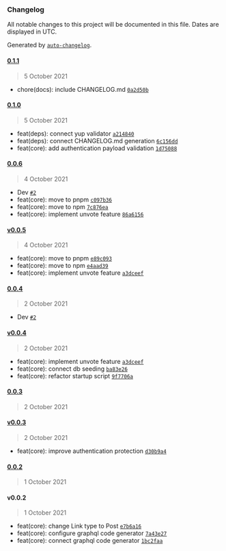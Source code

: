 ### Changelog

All notable changes to this project will be documented in this file. Dates are displayed in UTC.

Generated by [`auto-changelog`](https://github.com/CookPete/auto-changelog).

#### [0.1.1](https://github.com/dvakatsiienko/hackernews-api/compare/0.1.0...0.1.1)

> 5 October 2021

- chore(docs): include CHANGELOG.md [`0a2d50b`](https://github.com/dvakatsiienko/hackernews-api/commit/0a2d50bee170f22c800a3853c11fc619443142fa)

#### [0.1.0](https://github.com/dvakatsiienko/hackernews-api/compare/0.0.6...0.1.0)

> 5 October 2021

- feat(deps): connect yup validator [`a214840`](https://github.com/dvakatsiienko/hackernews-api/commit/a21484097c63539d467f217589855b6d3214cac2)
- feat(deps): connect CHANGELOG.md generation [`6c156dd`](https://github.com/dvakatsiienko/hackernews-api/commit/6c156ddda79637e6d64a95c121dd882ea5b29fa9)
- feat(core): add authentication payload validation [`1d75088`](https://github.com/dvakatsiienko/hackernews-api/commit/1d75088490c4a5f8431742f248068a35995aafea)

#### [0.0.6](https://github.com/dvakatsiienko/hackernews-api/compare/v0.0.5...0.0.6)

> 4 October 2021

- Dev [`#2`](https://github.com/dvakatsiienko/hackernews-api/pull/2)
- feat(core): move to pnpm [`c097b36`](https://github.com/dvakatsiienko/hackernews-api/commit/c097b361816a6a444efbbe496986e18c37220adc)
- feat(core): move to npm [`7c876ea`](https://github.com/dvakatsiienko/hackernews-api/commit/7c876ea2016497251dc3bb0320f4e4c06e9aa772)
- feat(core): implement unvote feature [`86a6156`](https://github.com/dvakatsiienko/hackernews-api/commit/86a615669231bc84c3bc1a389a21b00cb3acb7a8)

#### [v0.0.5](https://github.com/dvakatsiienko/hackernews-api/compare/0.0.4...v0.0.5)

> 4 October 2021

- feat(core): move to pnpm [`e89c093`](https://github.com/dvakatsiienko/hackernews-api/commit/e89c093982eb674e709e0f9d88c05926238b3dd3)
- feat(core): move to npm [`e4aad39`](https://github.com/dvakatsiienko/hackernews-api/commit/e4aad3961653850cb7a59ff28e70b445629a1a2d)
- feat(core): implement unvote feature [`a3dceef`](https://github.com/dvakatsiienko/hackernews-api/commit/a3dceef2bd30e0d58a48cdb000492b78deeb2b96)

#### [0.0.4](https://github.com/dvakatsiienko/hackernews-api/compare/v0.0.4...0.0.4)

> 2 October 2021

- Dev [`#2`](https://github.com/dvakatsiienko/hackernews-api/pull/2)

#### [v0.0.4](https://github.com/dvakatsiienko/hackernews-api/compare/0.0.3...v0.0.4)

> 2 October 2021

- feat(core): implement unvote feature [`a3dceef`](https://github.com/dvakatsiienko/hackernews-api/commit/a3dceef2bd30e0d58a48cdb000492b78deeb2b96)
- feat(core): connect db seeding [`ba83e26`](https://github.com/dvakatsiienko/hackernews-api/commit/ba83e260d40871be513f76f6cf4ba56365e8b6f1)
- feat(core): refactor startup script [`9f7706a`](https://github.com/dvakatsiienko/hackernews-api/commit/9f7706a4aca2e3b41e16d7bc6347c4a738663230)

#### [0.0.3](https://github.com/dvakatsiienko/hackernews-api/compare/v0.0.3...0.0.3)

> 2 October 2021

#### [v0.0.3](https://github.com/dvakatsiienko/hackernews-api/compare/0.0.2...v0.0.3)

> 2 October 2021

- feat(core): improve authentication protection [`d30b9a4`](https://github.com/dvakatsiienko/hackernews-api/commit/d30b9a450118ae6043e718de66b8d2da253cbe46)

#### [0.0.2](https://github.com/dvakatsiienko/hackernews-api/compare/v0.0.2...0.0.2)

> 1 October 2021

#### v0.0.2

> 1 October 2021

- feat(core): change Link type to Post [`e7b6a16`](https://github.com/dvakatsiienko/hackernews-api/commit/e7b6a162d73d9ef0751ed2248a6e2b472338cacc)
- feat(core): configure graphql code generator [`7a43e27`](https://github.com/dvakatsiienko/hackernews-api/commit/7a43e277a5f11fb0368662d6053f94d71282b1c5)
- feat(core): connect graphql code generator [`1bc2faa`](https://github.com/dvakatsiienko/hackernews-api/commit/1bc2faadfb6fc80f13a82a99685f4fcaca2a9166)
